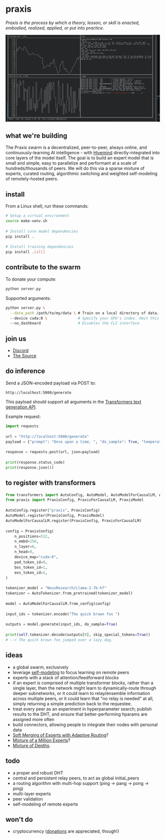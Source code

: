 # praxis

<!-- Triangulated Human Observation for Reasoning in the Natural Sciences -->

*Praxis is the process by which a theory, lesson, or skill is enacted, embodied, realized, applied, or put into practice.*

![Terminal](./static/terminal.webp)

## what we're building

The Praxis swarm is a decentralized, peer-to-peer, always online, and continuously-learning AI intelligence - with [Hivemind](https://github.com/learning-at-home/hivemind) directly-integrated into core layers of the model itself. The goal is to build an expert model that is small and simple, easy to parallelize and performant at a scale of hundreds/thousands of peers. We will do this via a sparse mixture of experts, curated routing, algorithmic switching and weighted self-modeling of remotely-hosted peers.

## install

From a Linux shell, run these commands:

```sh
# Setup a virtual environment
source make-venv.sh

# Install core model dependencies
pip install .

# Install training dependencies
pip install .[all]
```

## contribute to the swarm

To donate your compute:

```sh
python server.py
```

Supported arguments:
```sh
python server.py \
  --data_path /path/to/my/data \ # Train on a local directory of data.
  --device cuda:0 \              # Specify your GPU's index. Omit this argument to use CPU.
  --no_dashboard                 # Disables the CLI interface.
```

## join us

- [Discord](https://discord.gg/8ZmHP8CqUX)
- [The Source](https://src.eco)

## do inference

Send a JSON-encoded payload via POST to:

```
http://localhost:5000/generate
```

This payload should support all arguments in the [Transformers text generation API](https://huggingface.co/docs/transformers/en/main_classes/text_generation).

Example request:
```py
import requests

url = "http://localhost:5000/generate"
payload = {"prompt": "Once upon a time, ", "do_sample": True, "temperature": 0.7}

response = requests.post(url, json=payload)

print(response.status_code)
print(response.json())
```

## to register with transformers

```py
from transformers import AutoConfig, AutoModel, AutoModelForCausalLM, AutoTokenizer
from praxis import PraxisConfig, PraxisForCausalLM, PraxisModel

AutoConfig.register("praxis", PraxisConfig)
AutoModel.register(PraxisConfig, PraxisModel)
AutoModelForCausalLM.register(PraxisConfig, PraxisForCausalLM)

config = PraxisConfig(
    n_positions=512,
    n_embd=256,
    n_layer=6,
    n_head=8,
    device_map="cuda:0",
    pad_token_id=0,
    bos_token_id=1,
    eos_token_id=2,
)

tokenizer_model = "NousResearch/Llama-2-7b-hf"
tokenizer = AutoTokenizer.from_pretrained(tokenizer_model)

model = AutoModelForCausalLM.from_config(config)

input_ids = tokenizer.encode("The quick brown fox ")

outputs = model.generate(input_ids, do_sample=True)

print(self.tokenizer.decode(outputs[0], skip_special_tokens=True))
# --> The quick brown fox jumped over a lazy dog.
```

## ideas

- a global swarm, exclusively
- leverage [self-modeling](https://arxiv.org/abs/2407.10188) to focus learning on remote peers
- experts with a stack of attention/feedforward blocks
- if an expert is comprised of multiple transformer blocks, rather than a single layer, then the network might learn to dynamically-route through deeper subnetworks, or it could learn to relay/ensemble information across multiple peers, or it could learn that "no relay is needed" at all, simply returning a simple prediction back to the requestee.
- treat every peer as an experiment in hyperparameter search; publish results to the DHT, and ensure that better-performing hparams are assigned more often
- build connectors, allowing people to integrate their nodes with personal data
- [Soft Merging of Experts with Adaptive Routing](https://arxiv.org/abs/2306.03745)?
- [Mixture of a Million Experts](https://arxiv.org/abs/2407.04153)?
- [Mixture of Depths](https://arxiv.org/abs/2404.02258).

## todo

- a proper and robust DHT
- central and persistent relay peers, to act as global initial_peers
- a routing algorithm with multi-hop support (ping -> pang -> pong -> ping)
- multi-layer experts
- peer validation
- self-modeling of remote experts

## won't do

- cryptocurrency ([donations](https://www.patreon.com/fold) are appreciated, though!)